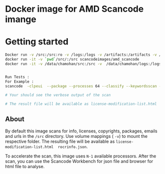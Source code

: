 # Docker image for AMD Scancode imange


# Getting started
```sh
Docker run -v /src:/src:ro -v /logs:/logs -v /artifacts:/artifacts -v /statistics:/statistics scancodeimages/amd_scancode
docker run -it -v `pwd`/src/:/src scancodeimages/amd_scancode
docker run -it -v /data/chamohan/src:/src -v  /data/chamohan/logs:/logs -v /data/chamohan/artifacts:/artifacts -v /data/chamohan/statistics:/statistics scancodeimages/amd_scancode /bin/bash


Run Tests :
For Example :
scancode  -clpeui  --package --processes 64 --classify --keywordsscan --verbose --full-root --json-pp /artifacts/rocrinfo.json /src/rocrinfo --license-policy ./amd_licence_policy.yml --summary --summary-with-details --license-text --license-text-diagnostics --is-license-text  --license-diag  --no-licenses  --licence-modifications --custom-output /artifacts/license-modification-list.html --custom-template license-modification-template.html >>/logs/$(date "+%Y.%m.%d-%H.%M.%S")-logfile 2>&1
 
# Your should see the verbose output of the scan

# The result file will be available as license-modification-list.html  rocrinfo.json

```

## About
By default this image scans for info, licenses, copyrights, packages, emails and urls in the `/src` directory. Use volume mappings ( `-v`) to mount the respective folder. The resulting file will be available as `license-modification-list.html  rocrinfo.json`.

To accelerate the scan, this image uses `N-1` available processors.
After the scan, you can use the Scancode Workbench for json file and browser for html file to analyse. 


